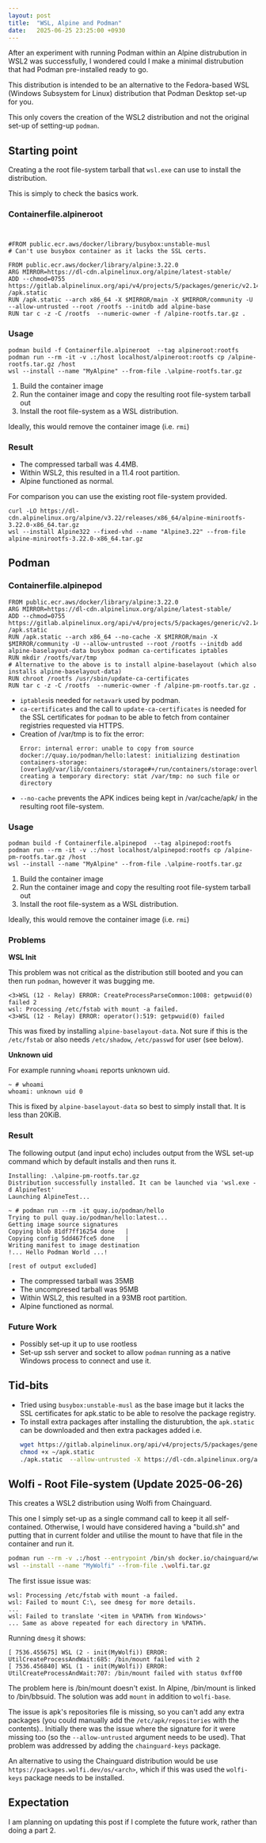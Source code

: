 ```yaml
---
layout: post
title:  "WSL, Alpine and Podman"
date:   2025-06-25 23:25:00 +0930
---
```


After an experiment with running Podman within an Alpine distrubution in WSL2
was successfully, I wondered could I make a minimal distrubution that had
Podman pre-installed ready to go.

This distribution is intended to be an alternative to the Fedora-based WSL
(Windows Subsystem for Linux) distribution that Podman Desktop set-up for you.

This only covers the creation of the WSL2 distribution and not the original
set-up of setting-up `podman`.

## Starting point
Creating a the root file-system tarball that `wsl.exe` can use to install the
distribution.

This is simply to check the basics work.

### Containerfile.alpineroot
```Containerfile


#FROM public.ecr.aws/docker/library/busybox:unstable-musl
# Can't use busybox container as it lacks the SSL certs.

FROM public.ecr.aws/docker/library/alpine:3.22.0
ARG MIRROR=https://dl-cdn.alpinelinux.org/alpine/latest-stable/
ADD --chmod=0755 https://gitlab.alpinelinux.org/api/v4/projects/5/packages/generic/v2.14.10/x86_64/apk.static /apk.static
RUN /apk.static --arch x86_64 -X $MIRROR/main -X $MIRROR/community -U --allow-untrusted --root /rootfs --initdb add alpine-base
RUN tar c -z -C /rootfs  --numeric-owner -f /alpine-rootfs.tar.gz .
```

### Usage
```
podman build -f Containerfile.alpineroot  --tag alpineroot:rootfs
podman run --rm -it -v .:/host localhost/alpineroot:rootfs cp /alpine-rootfs.tar.gz /host
wsl --install --name "MyAlpine" --from-file .\alpine-rootfs.tar.gz
```

1. Build the container image
2. Run the container image and copy the resulting root file-system tarball out
3. Install the root file-system as a WSL distribution.

Ideally, this would remove the container image (i.e. `rmi`)

### Result

* The compressed tarball was 4.4MB.
* Within WSL2, this resulted in a 11.4 root partition.
* Alpine functioned as normal.

For comparison you can use the existing root file-system provided.
```
curl -LO https://dl-cdn.alpinelinux.org/alpine/v3.22/releases/x86_64/alpine-minirootfs-3.22.0-x86_64.tar.gz
wsl --install Alpine322 --fixed-vhd --name "Alpine3.22" --from-file alpine-minirootfs-3.22.0-x86_64.tar.gz
```

## Podman

### Containerfile.alpinepod
```
FROM public.ecr.aws/docker/library/alpine:3.22.0
ARG MIRROR=https://dl-cdn.alpinelinux.org/alpine/latest-stable/
ADD --chmod=0755 https://gitlab.alpinelinux.org/api/v4/projects/5/packages/generic/v2.14.10/x86_64/apk.static /apk.static
RUN /apk.static --arch x86_64 --no-cache -X $MIRROR/main -X $MIRROR/community -U --allow-untrusted --root /rootfs --initdb add alpine-baselayout-data busybox podman ca-certificates iptables
RUN mkdir /rootfs/var/tmp
# Alternative to the above is to install alpine-baselayout (which also installs alpine-baselayout-data)
RUN chroot /rootfs /usr/sbin/update-ca-certificates
RUN tar c -z -C /rootfs  --numeric-owner -f /alpine-pm-rootfs.tar.gz .
```

* `iptables`is needed for `netavark` used by podman.
* `ca-certificates` and the call to `update-ca-certificates` is needed for the
  SSL certificates for `podman` to be able to fetch from container registries
  requested via HTTPS.
* Creation of /var/tmp is to fix the error:
  ```
  Error: internal error: unable to copy from source docker://quay.io/podman/hello:latest: initializing destination containers-storage:[overlay@/var/lib/containers/storage#+/run/containers/storage:overlay.mountopt=nodev]quay.io/podman/hello:latest: creating a temporary directory: stat /var/tmp: no such file or directory
  ```
* `--no-cache` prevents the APK indices being kept in /var/cache/apk/ in the
  resulting root file-system.

### Usage
```
podman build -f Containerfile.alpinepod  --tag alpinepod:rootfs
podman run --rm -it -v .:/host localhost/alpinepod:rootfs cp /alpine-pm-rootfs.tar.gz /host
wsl --install --name "MyAlpine" --from-file .\alpine-rootfs.tar.gz
```

1. Build the container image
2. Run the container image and copy the resulting root file-system tarball out
3. Install the root file-system as a WSL distribution.

Ideally, this would remove the container image (i.e. `rmi`)

### Problems

**WSL Init**

This problem was not critical as the distribution still booted and you can then
run `podman`, however it was bugging me.
```
<3>WSL (12 - Relay) ERROR: CreateProcessParseCommon:1008: getpwuid(0) failed 2
wsl: Processing /etc/fstab with mount -a failed.
<3>WSL (12 - Relay) ERROR: operator():519: getpwuid(0) failed
```

This was fixed by installing `alpine-baselayout-data`. Not sure if this is the
`/etc/fstab` or also needs `/etc/shadow`, `/etc/passwd` for user (see below).

**Unknown uid**

For example running `whoami` reports unknown uid.
```
~ # whoami
whoami: unknown uid 0
```

This is fixed by `alpine-baselayout-data` so best to simply install that.
It is less than 20KiB.

### Result

The following output (and input echo) includes output from the WSL set-up
command which by default installs and then runs it.
```
Installing: .\alpine-pm-rootfs.tar.gz
Distribution successfully installed. It can be launched via 'wsl.exe -d AlpineTest'
Launching AlpineTest...

~ # podman run --rm -it quay.io/podman/hello
Trying to pull quay.io/podman/hello:latest...
Getting image source signatures
Copying blob 81df7ff16254 done   |
Copying config 5dd467fce5 done   |
Writing manifest to image destination
!... Hello Podman World ...!

[rest of output excluded]
```

* The compressed tarball was 35MB
* The uncompresed tarball was 95MB
* Within WSL2, this resulted in a 93MB root partition.
* Alpine functioned as normal.

### Future Work
* Possibly set-up it up to use rootless
* Set-up ssh server and socket to allow `podman` running as a native Windows
  process to connect and use it.

## Tid-bits
* Tried using `busybox:unstable-musl` as the base image but it lacks the SSL
  certificates for apk.static to be able to resolve the package registry.
* To install extra packages after installing the disturubtion, the `apk.static`
  can be downloaded and then extra packages added i.e.
  ```sh
  wget https://gitlab.alpinelinux.org/api/v4/projects/5/packages/generic/v2.14.10/x86_64/apk.static
  chmod +x ~/apk.static
  ./apk.static  --allow-untrusted -X https://dl-cdn.alpinelinux.org/alpine/latest-stable/main add nano
  ```

## Wolfi - Root File-system (Update 2025-06-26)
This creates a WSL2 distribution using Wolfi from Chainguard.

This one I simply set-up as a single command call to keep it all self-contained.
Otherwise, I would have considered having a "build.sh" and putting that in
current folder and utilise the mount to have that file in the container and
run it.

```sh
podman run --rm -v .:/host --entrypoint /bin/sh docker.io/chainguard/wolfi-base -c "/usr/bin/apk --arch x86_64 -X https://apk.cgr.dev/chainguard/ -U --allow-untrusted --root /rootfs --initdb add wolfi-base chainguard-keys mount && touch /rootfs/etc/fstab && tar c -z -C /rootfs  --numeric-owner -f /host/wolfi.tar.gz ."
wsl --install --name "MyWolfi" --from-file .\wolfi.tar.gz
```

The first issue issue was:
```
wsl: Processing /etc/fstab with mount -a failed.
wsl: Failed to mount C:\, see dmesg for more details.
...
wsl: Failed to translate '<item in %PATH% from Windows>'
... Same as above repeated for each directory in %PATH%.
```
Running `dmesg` it shows:
```
[ 7536.455675] WSL (2 - init(MyWolfi)) ERROR: UtilCreateProcessAndWait:685: /bin/mount failed with 2
[ 7536.456840] WSL (1 - init(MyWolfi)) ERROR: UtilCreateProcessAndWait:707: /bin/mount failed with status 0xff00
```

The problem here is /bin/mount doesn't exist. In Alpine, /bin/mount is linked to /bin/bbsuid.
The solution was add `mount` in addition to `wolfi-base`.

The issue is apk's repositories file is missing, so you can't add any extra
packages (you could manually add the `/etc/apk/repositories` with the contents)..
Initially there was the issue where the signature for it were missing too (so
the `--allow-untrusted` argument needs to be used). That problem was addressed by
adding the `chainguard-keys` package.

An alternative to using the Chainguard distribution would be use
`https://packages.wolfi.dev/os/<arch>`, which if this was used the `wolfi-keys`
package needs to be installed.

## Expectation

I am planning on updating this post if I complete the future work, rather than
doing a part 2.
